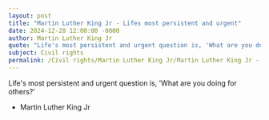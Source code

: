 ```yaml
---
layout: post
title: "Martin Luther King Jr - Lifes most persistent and urgent"
date: 2024-12-28 12:00:00 -0000
author: Martin Luther King Jr
quote: "Life's most persistent and urgent question is, 'What are you doing for others?'"
subject: Civil rights
permalink: /Civil rights/Martin Luther King Jr/Martin Luther King Jr - Lifes most persistent and urgent
---
```


Life's most persistent and urgent question is, 'What are you doing for others?'

- Martin Luther King Jr
